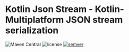 # Kotlin Json Stream - Kotlin-Multiplatform JSON stream serialization

![Maven Central](https://img.shields.io/maven-central/v/fab1an/kotlin-json-stream)
![license](https://img.shields.io/github/license/fab1an/kotlin-json-stream)
[![semver](https://img.shields.io/:semver-%E2%9C%93-brightgreen.svg?maxAge=2592000)](http://semver.org/)
